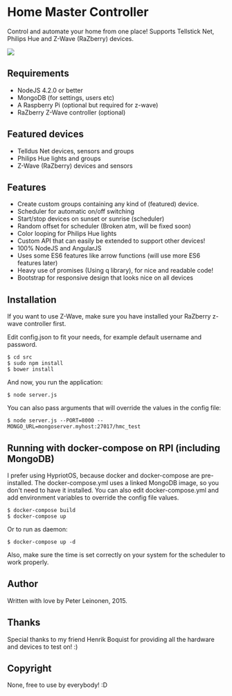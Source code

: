 # Home Master Controller

Control and automate your home from one place!
Supports Tellstick Net, Philips Hue and Z-Wave (RaZberry) devices.

![](http://www.pharatropic.eu/images/686580e468dee0f280fb0966c9efc1aa.png)

## Requirements
* NodeJS 4.2.0 or better
* MongoDB (for settings, users etc)
* A Raspberry Pi (optional but required for z-wave)
* RaZberry Z-Wave controller (optional)

## Featured devices
* Telldus Net devices, sensors and groups
* Philips Hue lights and groups
* Z-Wave (RaZberry) devices and sensors

## Features
* Create custom groups containing any kind of (featured) device.
* Scheduler for automatic on/off switching
* Start/stop devices on sunset or sunrise (scheduler)
* Random offset for scheduler (Broken atm, will be fixed soon)
* Color looping for Philips Hue lights
* Custom API that can easily be extended to support other devices!
* 100% NodeJS and AngularJS
* Uses some ES6 features like arrow functions (will use more ES6 features later)
* Heavy use of promises (Using q library), for nice and readable code!
* Bootstrap for responsive design that looks nice on all devices

## Installation

If you want to use Z-Wave, make sure you have installed your RaZberry z-wave controller first.

Edit config.json to fit your needs, for example default username and password.

```
$ cd src
$ sudo npm install
$ bower install
```
And now, you run the application:

```
$ node server.js
```

You can also pass arguments that will override the values in the config file:

```
$ node server.js --PORT=8000 --MONGO_URL=mongoserver.myhost:27017/hmc_test

```

## Running with docker-compose on RPI (including MongoDB)
I prefer using HypriotOS, because docker and docker-compose are pre-installed.
The docker-compose.yml uses a linked MongoDB image, so you don't need to have it installed.
You can also edit docker-compose.yml and add environment variables to override the config file values.

```
$ docker-compose build
$ docker-compose up
```

Or to run as daemon:

```
$ docker-compose up -d
```

Also, make sure the time is set correctly on your system for the scheduler to work properly.

## Author
Written with love by Peter Leinonen, 2015.

## Thanks
Special thanks to my friend Henrik Boquist for providing all the hardware and devices to test on! :)

## Copyright
None, free to use by everybody! :D
